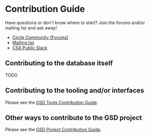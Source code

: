 # Contribution Guide

Have questions or don't know where to start? Join the forums and/or mailing list
and ask away!

- [Circle Community (Forums)](https://csaurl.org/gsd-circle)
- [Mailing list](https://csaurl.org/gsd-mailing-list)
- [CSA Public Slack](https://csaurl.org/csa-public-slack)

## Contributing to the database itself

TODO

## Contributing to the tooling and/or interfaces

Please see the [GSD Tools Contribution Guide](https://github.com/cloudsecurityalliance/gsd-tools/blob/main/CONTRIBUTING.md).

## Other ways to contribute to the GSD project

Please see the [GSD Project Contribution Guide](https://github.com/cloudsecurityalliance/gsd-project/blob/main/CONTRIBUTING.md).
